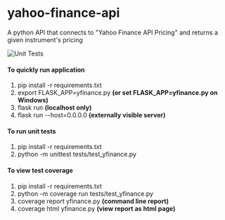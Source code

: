 # yahoo-finance-api
A python API that connects to "Yahoo Finance API Pricing" and returns a given instrument's pricing

![Unit Tests](https://github.com/EOnyenezido/yahoo-finance-api/workflows/Unit%20Tests/badge.svg?branch=master)

#### To quickly run application
1. pip install -r requirements.txt
1. export FLASK_APP=yfinance.py **(or set FLASK_APP=yfinance.py on Windows)**
1. flask run **(localhost only)**
1. flask run --host=0.0.0.0 **(externally visible server)**

#### To run unit tests
1. pip install -r requirements.txt
1. python -m unittest tests/test_yfinance.py

#### To view test coverage
1. pip install -r requirements.txt
1. python -m coverage run tests/test_yfinance.py
1. coverage report yfinance.py **(command line report)**
1. coverage html yfinance.py **(view report as html page)**
